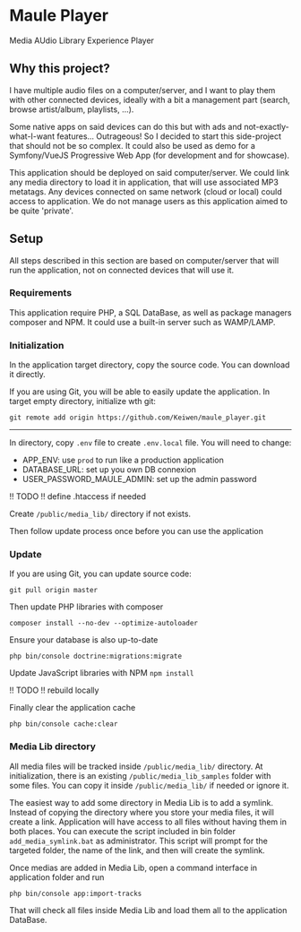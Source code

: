 # Maule Player
Media AUdio Library Experience Player

## Why this project?
I have multiple audio files on a computer/server,
and I want to play them with other connected devices,
ideally with a bit a management part
(search, browse artist/album, playlists, ...).

Some native apps on said devices can do this
but with ads and not-exactly-what-I-want features...
Outrageous! So I decided to start this side-project
that should not be so complex.
It could also be used as demo for a
Symfony/VueJS Progressive Web App
(for development and for showcase).

This application should be deployed on said
computer/server.
We could link any media directory to load it in
application, that will use associated MP3 metatags.
Any devices connected on same network (cloud or local)
could access to application.
We do not manage users as this application
aimed to be quite 'private'.

## Setup
All steps described in this section
are based on computer/server
that will run the application,
not on connected devices that will use it.

### Requirements
This application require PHP, a SQL DataBase,
as well as package managers composer and NPM.
It could use a built-in server such as WAMP/LAMP.

### Initialization
In the application target directory,
copy the source code. You can download it directly.

If you are using Git, you will be able
to easily update the application.
In target empty directory, initialize wth git:

``git remote add origin
https://github.com/Keiwen/maule_player.git``

---
In directory, copy ``.env`` file
to create ``.env.local`` file.
You will need to change:
- APP_ENV: use ``prod`` to run like a production application
- DATABASE_URL: set up you own DB connexion
- USER_PASSWORD_MAULE_ADMIN: set up the admin password

!! TODO !! define .htaccess if needed

Create ``/public/media_lib/`` directory if not exists.

Then follow update process once before
you can use the application

### Update
If you are using Git, you can update source code:

``git pull origin master``

Then update PHP libraries with composer

``composer install --no-dev --optimize-autoloader``

Ensure your database is also up-to-date

``php bin/console doctrine:migrations:migrate``

Update JavaScript libraries with NPM
``npm install``

!! TODO !! rebuild locally

Finally clear the application cache

``php bin/console cache:clear``

### Media Lib directory
All media files will be tracked inside
``/public/media_lib/`` directory.
At initialization, there is an existing
``/public/media_lib_samples`` folder with some files.
You can copy it inside ``/public/media_lib/``
if needed or ignore it.

The easiest way to add some directory in Media Lib
is to add a symlink.
Instead of copying the directory where you
store your media files, it will create a link.
Application will have access to all files
without having them in both places.
You can execute the script included in bin folder
``add_media_symlink.bat`` as administrator.
This script will prompt for the targeted folder,
the name of the link, and then will create the symlink.

Once medias are added in Media Lib,
open a command interface in application folder
and run

``php bin/console app:import-tracks``

That will check all files inside Media Lib and
load them all to the application DataBase.

